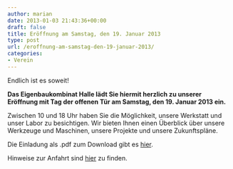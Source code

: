 ```yaml
---
author: marian
date: 2013-01-03 21:43:36+00:00
draft: false
title: Eröffnung am Samstag, den 19. Januar 2013
type: post
url: /eroffnung-am-samstag-den-19-januar-2013/
categories:
- Verein
---
```


Endlich ist es soweit!

**Das Eigenbaukombinat Halle lädt Sie hiermit herzlich zu unserer Eröffnung mit Tag der offenen Tür am Samstag, den 19. Januar 2013 ein.**

Zwischen 10 und 18 Uhr haben Sie die Möglichkeit, unsere Werkstatt und unser Labor zu besichtigen. Wir bieten Ihnen einen Überblick über unsere Werkzeuge und Maschinen, unsere Projekte und unsere Zukunftspläne.

Die Einladung als .pdf zum Download gibt es [hier](https://eigenbaukombinat.de/wp-content/uploads/2013/01/einladung.pdf).

Hinweise zur Anfahrt sind [hier](/kontakt/anfahrt/) zu finden. 
